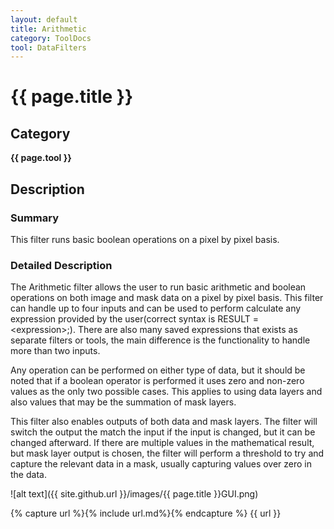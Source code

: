 ```yaml
---
layout: default
title: Arithmetic
category: ToolDocs 
tool: DataFilters 
---
```


# {{ page.title }} 

## Category

**{{ page.tool }}**

## Description

### Summary

This filter runs basic boolean operations on a pixel by pixel basis.

### Detailed Description

The Arithmetic filter allows the user to run basic arithmetic and boolean operations on both image and mask data on a pixel by pixel basis. This filter can handle up to four inputs and can be used to perform calculate any expression provided by the user(correct syntax is RESULT = \<expression\>;). There are also many saved expressions that exists as separate filters or tools, the main difference is the functionality to handle more than two inputs.

Any operation can be performed on either type of data, but it should be noted that if a boolean operator is performed it uses zero and non-zero values as the only two possible cases. This applies to using data layers and also values that may be the summation of mask layers.

This filter also enables outputs of both data and mask layers. The filter will switch the output the match the input if the input is changed, but it can be changed afterward. If there are multiple values in the mathematical result, but mask layer output is chosen, the filter will perform a threshold to try and capture the relevant data in a mask, usually capturing values over zero in the data.

![alt text]({{ site.github.url }}/images/{{ page.title }}GUI.png)

{% capture url %}{% include url.md%}{% endcapture %}
{{ url }}

